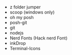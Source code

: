   - z folder jumper
  - scoop (windows only)
  - oh my posh
  - posh-git
  - git
  - nodejs
  - Nerd Fonts  (Hack nerd Font)
  - inkDrop
  - Terminal-Icons
